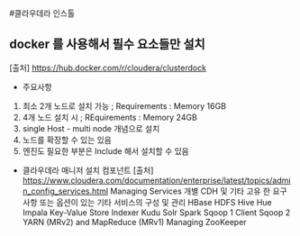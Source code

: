 #클라우데라 인스톨 

## docker 를 사용해서 필수 요소들만 설치
[출처] https://hub.docker.com/r/cloudera/clusterdock
 - 주요사항
  1. 최소 2개 노드로 설치 가능 
   ; Requirements : Memory 16GB
  2. 4개 노드 설치 시
   ; REquirements : Memory 24GB
  3. single Host - multi node 개념으로 설치 
  4. 노드를 확장할 수 있는 있음
  5. 엔진도 필요한 부분은 Include 해서 설치할 수 있음
 
 - 클라우데라 매니저 설치 컴포넌트 
 [출처] https://www.cloudera.com/documentation/enterprise/latest/topics/admin_config_services.html
 Managing Services
   개별 CDH 및 기타 고유 한 요구 사항 또는 옵션이 있는 기타 서비스의 구성 및 관리 
HBase
HDFS
Hive
Hue
Impala
Key-Value Store Indexer
Kudu
Solr
Spark
Sqoop 1 Client
Sqoop 2
YARN (MRv2) and MapReduce (MRv1)
Managing ZooKeeper

